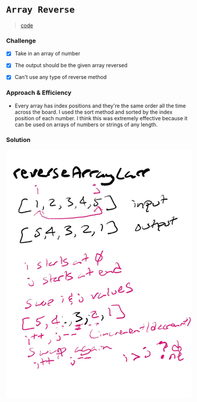 # `Array Reverse`

> [code](array-reverse.js)

### Challenge

- [x] Take in an array of number

- [x] The output should be the given array reversed

- [x] Can't use any type of reverse method

### Approach & Efficiency

- Every array has index positions and they're the same order all the time across the board. I used the sort method and sorted by the index position of each number. I think this was extremely effective because it can be used on arrays of numbers or strings of any length.

### Solution

![Whiteboard](../../whiteboards/Untitled_Artwork.jpg)
